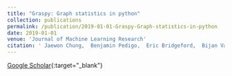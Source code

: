 ```yaml
---
title: "Graspy: Graph statistics in python"
collection: publications
permalink: /publication/2019-01-01-Graspy-Graph-statistics-in-python
date: 2019-01-01
venue: 'Journal of Machine Learning Research'
citation: ' Jaewon Chung,  Benjamin Pedigo,  Eric Bridgeford,  Bijan Varjavand,  Hayden Helm,  Joshua Vogelstein, &quot;Graspy: Graph statistics in python.&quot; Journal of Machine Learning Research, 2019.'
---
```

[Google Scholar](https://scholar.google.com/scholar?q=Graspy:+Graph+statistics+in+python){:target="_blank"}